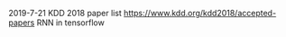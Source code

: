  
2019-7-21
  KDD 2018 paper list https://www.kdd.org/kdd2018/accepted-papers
  RNN in tensorflow
  
  
